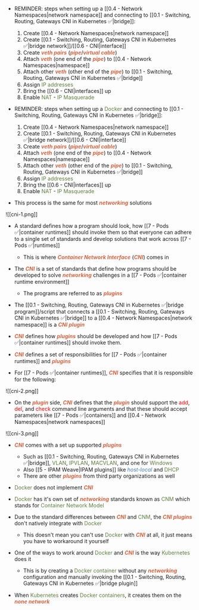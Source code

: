 - REMINDER: steps when setting up a [[0.4 - Network Namespaces|network namespace]] and connecting to [[0.1 - Switching, Routing, Gateways CNI in Kubernetes ✅|bridge]]:
	1. Create [[0.4 - Network Namespaces|network namespace]]
	2. Create [[0.1 - Switching, Routing, Gateways CNI in Kubernetes ✅|bridge network]]/[[0.6 - CNI|interface]]
	3. Create <b><i><span style="color:#d46644">veth pairs</span></i></b> (<b><i><span style="color:#d46644">pipe</span></i></b>/<b><i><span style="color:#d46644">virtual cable</span></i></b>)
	4. Attach <b><i><span style="color:#d46644">veth</span></i></b> (one end of the <b><i><span style="color:#d46644">pipe</span></i></b>) to [[0.4 - Network Namespaces|namespace]]
	5. Attach other <b><i><span style="color:#d46644">veth</span></i></b> (other end of the <b><i><span style="color:#d46644">pipe</span></i></b>) to [[0.1 - Switching, Routing, Gateways CNI in Kubernetes ✅|bridge]]
	6. Assign <span style="color:#5c7e3e">IP addresses</span>
	7. Bring the [[0.6 - CNI|interfaces]] up
	8. Enable <span style="color:#5c7e3e">NAT</span> - <span style="color:#5c7e3e">IP Masquerade</span>

- REMINDER: steps when setting up a <span style="color:#5c7e3e">Docker</span> and connecting to [[0.1 - Switching, Routing, Gateways CNI in Kubernetes ✅|bridge]]:
	1. Create [[0.4 - Network Namespaces|network namespace]]
	2. Create [[0.1 - Switching, Routing, Gateways CNI in Kubernetes ✅|bridge network]]/[[0.6 - CNI|interface]]
	3. Create <b><i><span style="color:#d46644">veth pairs</span></i></b> (<b><i><span style="color:#d46644">pipe</span></i></b>/<b><i><span style="color:#d46644">virtual cable</span></i></b>)
	4. Attach <b><i><span style="color:#d46644">veth</span></i></b> (one end of the <b><i><span style="color:#d46644">pipe</span></i></b>) to [[0.4 - Network Namespaces|namespace]]
	5. Attach other <b><i><span style="color:#d46644">veth</span></i></b> (other end of the <b><i><span style="color:#d46644">pipe</span></i></b>) to [[0.1 - Switching, Routing, Gateways CNI in Kubernetes ✅|bridge]]
	6. Assign <span style="color:#5c7e3e">IP addresses</span>
	7. Bring the [[0.6 - CNI|interfaces]] up
	8. Enable <span style="color:#5c7e3e">NAT</span> - <span style="color:#5c7e3e">IP Masquerade</span>

- This process is the same for most <b><i><span style="color:#d46644">networking</span></i></b> solutions

![[cni-1.png]]

- A standard defines how a program should look, how [[7 - Pods ✅|container runtimes]] should invoke them so that everyone can adhere to a single set of standards and develop solutions that work across [[7 - Pods ✅|runtimes]]
	- This is where <b><i><span style="color:#d46644">Container Network Interface</span></i></b> (<b><i><span style="color:#d46644">CNI</span></i></b>) comes in

- The <b><i><span style="color:#d46644">CNI</span></i></b> is a set of standards that define how programs should be developed to solve <b><i><span style="color:#d46644">networking</span></i></b> challenges in a [[7 - Pods ✅|container runtime environment]]
	- The programs are referred to as <b><i><span style="color:#d46644">plugins</span></i></b>

- The [[0.1 - Switching, Routing, Gateways CNI in Kubernetes ✅|bridge program]]/script that connects a [[0.1 - Switching, Routing, Gateways CNI in Kubernetes ✅|bridge]] to a [[0.4 - Network Namespaces|network namespace]] is a <b><i><span style="color:#d46644">CNI plugin</span></i></b>

- <b><i><span style="color:#d46644">CNI</span></i></b> defines how <b><i><span style="color:#d46644">plugins</span></i></b> should be developed and how [[7 - Pods ✅|container runtimes]] should invoke them.

- <b><i><span style="color:#d46644">CNI</span></i></b> defines a set of responsibilities for [[7 - Pods ✅|container runtimes]] and <b><i><span style="color:#d46644">plugins</span></i></b>

- For [[7 - Pods ✅|container runtimes]], <b><i><span style="color:#d46644">CNI</span></i></b> specifies that it is responsible for the following:

![[cni-2.png]]

- On the <b><i><span style="color:#d46644">plugin</span></i></b> side, <b><i><span style="color:#d46644">CNI</span></i></b> defines that the <b><i><span style="color:#d46644">plugin</span></i></b> should support the <span style="color:red">add</span>, <span style="color:red">del</span>, and <span style="color:red">check</span> command line arguments and that these should accept parameters like [[7 - Pods ✅|containers]] and [[0.4 - Network Namespaces|network namespaces]]

![[cni-3.png]]

- <b><i><span style="color:#d46644">CNI</span></i></b> comes with a set up supported <b><i><span style="color:#d46644">plugins</span></i></b>
	- Such as [[0.1 - Switching, Routing, Gateways CNI in Kubernetes ✅|bridge]], <span style="color:#5c7e3e">VLAN</span>, <span style="color:#5c7e3e">IPVLAN</span>, <span style="color:#5c7e3e">MACVLAN</span>, and one for <span style="color:#5c7e3e">Windows</span>
	- Also [[5 - IPAM Weave|IPAM plugins]] like <i><span style="color:#477bbe">host-local</span></i> and <span style="color:#5c7e3e">DHCP</span>
	- There are other <b><i><span style="color:#d46644">plugins</span></i></b> from third party organizations as well

- <span style="color:#5c7e3e">Docker</span> does not implement <b><i><span style="color:#d46644">CNI</span></i></b>

- <span style="color:#5c7e3e">Docker</span> has it's own set of <b><i><span style="color:#d46644">networking</span></i></b> standards known as <span style="color:#5c7e3e">CNM</span> which stands for <span style="color:#5c7e3e">Container Network Model</span>

- Due to the standard differences between <b><i><span style="color:#d46644">CNI</span></i></b> and <span style="color:#5c7e3e">CNM</span>, the <b><i><span style="color:#d46644">CNI plugins</span></i></b> don't natively integrate with <span style="color:#5c7e3e">Docker</span>
	- This doesn't mean you can't use <span style="color:#5c7e3e">Docker</span> with <b><i><span style="color:#d46644">CNI</span></i></b> at all, it just means you have to workaround it yourself

- One of the ways to work around <span style="color:#5c7e3e">Docker</span> and <b><i><span style="color:#d46644">CNI</span></i></b> is the way <span style="color:#5c7e3e">Kubernetes</span> does it
	- This is by creating a <span style="color:#5c7e3e">Docker container</span> without any <b><i><span style="color:#d46644">networking</span></i></b> configuration and manually invoking the [[0.1 - Switching, Routing, Gateways CNI in Kubernetes ✅|bridge plugin]]

- When <span style="color:#5c7e3e">Kubernetes</span> creates <span style="color:#5c7e3e">Docker containers</span>, it creates them on the <b><i><span style="color:#d46644">none network</span></i></b>